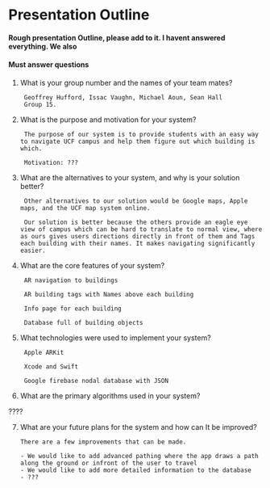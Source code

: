 #  Presentation Outline

#### Rough presentation Outline, please add to it. I havent answered everything. We also
#### Must answer questions


1. What is your group number and the names of your team mates?

        Geoffrey Hufford, Issac Vaughn, Michael Aoun, Sean Hall
        Group 15.

2. What is the purpose and motivation for your system?

        The purpose of our system is to provide students with an easy way to navigate UCF campus and help them figure out which building is which.

        Motivation: ???

3. What are the alternatives to your system, and why is your solution better?

        Other alternatives to our solution would be Google maps, Apple maps, and the UCF map system online.

        Our solution is better because the others provide an eagle eye view of campus which can be hard to translate to normal view, where as ours gives users directions directly in front of them and Tags each building with their names. It makes navigating significantly easier.

4. What are the core features of your system?

        AR navigation to buildings

        AR building tags with Names above each building

        Info page for each building

        Database full of building objects

5. What technologies were used to implement your system?

        Apple ARKit

        Xcode and Swift

        Google firebase nodal database with JSON
        
6. What are the primary algorithms used in your system?

????

7.  What are your future plans for the system and how can It be improved?

        There are a few improvements that can be made.

        - We would like to add advanced pathing where the app draws a path along the ground or infront of the user to travel
        - We would like to add more detailed information to the database
        - ???
